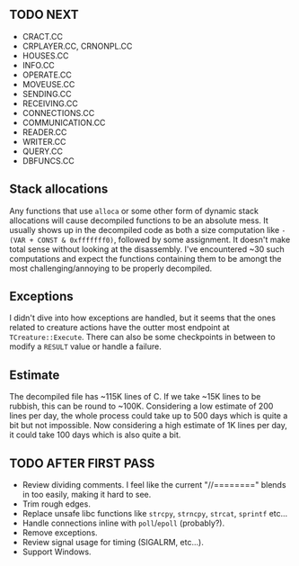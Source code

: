 ## TODO NEXT
- CRACT.CC
- CRPLAYER.CC, CRNONPL.CC
- HOUSES.CC
- INFO.CC
- OPERATE.CC
- MOVEUSE.CC
- SENDING.CC
- RECEIVING.CC
- CONNECTIONS.CC
- COMMUNICATION.CC
- READER.CC
- WRITER.CC
- QUERY.CC
- DBFUNCS.CC

## Stack allocations
Any functions that use `alloca` or some other form of dynamic stack allocations will cause decompiled functions to be an absolute mess. It usually shows up in the decompiled code as both a size computation like `-(VAR + CONST & 0xfffffff0)`, followed by some assignment. It doesn't make total sense without looking at the disassembly. I've encountered ~30 such computations and expect the functions containing them to be amongt the most challenging/annoying to be properly decompiled.

## Exceptions
I didn't dive into how exceptions are handled, but it seems that the ones related to creature actions have the outter most endpoint at `TCreature::Execute`. There can also be some checkpoints in between to modify a `RESULT` value or handle a failure.

## Estimate
The decompiled file has ~115K lines of C. If we take ~15K lines to be rubbish, this can be round to ~100K. Considering a low estimate of 200 lines per day, the whole process could take up to 500 days which is quite a bit but not impossible. Now considering a high estimate of 1K lines per day, it could take 100 days which is also quite a bit.

## TODO AFTER FIRST PASS
- Review dividing comments. I feel like the current "//========" blends in too easily, making it hard to see.
- Trim rough edges.
- Replace unsafe libc functions like `strcpy`, `strncpy`, `strcat`, `sprintf` etc...
- Handle connections inline with `poll`/`epoll` (probably?).
- Remove exceptions.
- Review signal usage for timing (SIGALRM, etc...).
- Support Windows.
